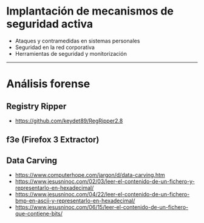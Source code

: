 # Implantación de mecanismos de seguridad activa
- Ataques y contramedidas en sistemas personales
- Seguridad en la red corporativa
- Herramientas de seguridad y monitorización

--------------------

# Análisis forense
## Registry Ripper
* https://github.com/keydet89/RegRipper2.8
## f3e (Firefox 3 Extractor)
## Data Carving 
* https://www.computerhope.com/jargon/d/data-carving.htm
* https://www.jesusninoc.com/02/03/leer-el-contenido-de-un-fichero-y-representarlo-en-hexadecimal/
* https://www.jesusninoc.com/04/22/leer-el-contenido-de-un-fichero-bmp-en-ascii-y-representarlo-en-hexadecimal/
* https://www.jesusninoc.com/06/15/leer-el-contenido-de-un-fichero-que-contiene-bits/
